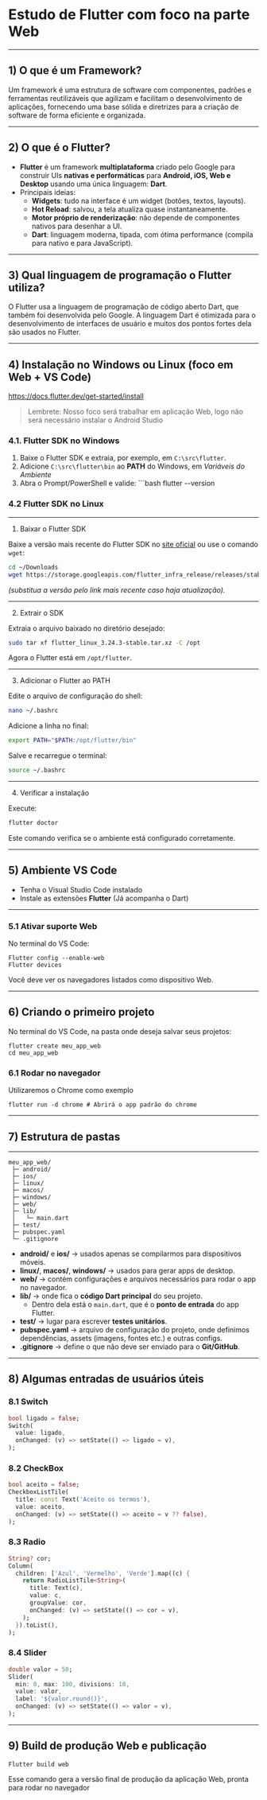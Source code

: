 # Estudo de Flutter com foco na parte Web

---

## 1) O que é um Framework?

 Um framework é uma estrutura de software com componentes, padrões e ferramentas reutilizáveis que agilizam e facilitam o desenvolvimento de aplicações, fornecendo uma base sólida e diretrizes para a criação de software de forma eficiente e organizada.

---

## 2) O que é o Flutter?

- **Flutter** é um framework **multiplataforma** criado pelo Google para construir UIs **nativas e performáticas** para **Android, iOS, Web e Desktop** usando uma única linguagem: **Dart**.
- Principais ideias:
  - **Widgets**: tudo na interface é um widget (botões, textos, layouts).
  - **Hot Reload**: salvou, a tela atualiza quase instantaneamente.
  - **Motor próprio de renderização**: não depende de componentes nativos para desenhar a UI.
  - **Dart**: linguagem moderna, tipada, com ótima performance (compila para nativo e para JavaScript).

---

## 3) Qual linguagem de programação o Flutter utiliza?
O Flutter usa a linguagem de programação de código aberto Dart, que também foi desenvolvida pelo Google. A linguagem Dart é otimizada para o desenvolvimento de interfaces de usuário e muitos dos pontos fortes dela são usados no Flutter.

---

## 4) Instalação no Windows ou Linux (foco em Web + VS Code)

https://docs.flutter.dev/get-started/install 
>Lembrete: Nosso foco será trabalhar em aplicação Web, logo não será necessário instalar o Android Studio

### 4.1. Flutter SDK no Windows
1. Baixe o Flutter SDK e extraia, por exemplo, em `C:\src\flutter`.  
2. Adicione `C:\src\flutter\bin` ao **PATH** do Windows, em *Variáveis do Ambiente*
3. Abra o Prompt/PowerShell e valide:   ```bash
   flutter --version

### 4.2 Flutter SDK no Linux

---

1. Baixar o Flutter SDK

Baixe a versão mais recente do Flutter SDK no [site oficial](https://docs.flutter.dev/get-started/install/linux) ou use o comando `wget`:

```bash
cd ~/Downloads
wget https://storage.googleapis.com/flutter_infra_release/releases/stable/linux/flutter_linux_3.24.3-stable.tar.xz
```

*(substitua a versão pelo link mais recente caso haja atualização).*

---
2. Extrair o SDK

Extraia o arquivo baixado no diretório desejado:

```bash
sudo tar xf flutter_linux_3.24.3-stable.tar.xz -C /opt
```

Agora o Flutter está em `/opt/flutter`.

---

3. Adicionar o Flutter ao PATH

Edite o arquivo de configuração do shell:

```bash
nano ~/.bashrc
```

Adicione a linha no final:

```bash
export PATH="$PATH:/opt/flutter/bin"
```

Salve e recarregue o terminal:

```bash
source ~/.bashrc
```

---

4. Verificar a instalação

Execute:

```bash
flutter doctor
```

Este comando verifica se o ambiente está configurado corretamente.

---

## 5) Ambiente VS Code
- Tenha o Visual Studio Code instalado
- Instale as extensões **Flutter** (Já acompanha o Dart)
---
### 5.1 Ativar suporte Web
No terminal do VS Code:
``` Terminal
Flutter config --enable-web
Flutter devices
```
Você deve ver os navegadores listados como dispositivo Web.

---

## 6) Criando o primeiro projeto
No terminal do VS Code, na pasta onde deseja salvar seus projetos:
```` Terminal
flutter create meu_app_web
cd meu_app_web
````
### 6.1 Rodar no navegador 
Utilizaremos o Chrome como exemplo
``` Terminal
flutter run -d chrome # Abrirá o app padrão do chrome
```

---

## 7) Estrutura de pastas 

---

```
meu_app_web/
 ├─ android/         
 ├─ ios/             
 ├─ linux/          
 ├─ macos/          
 ├─ windows/        
 ├─ web/             
 ├─ lib/            
 │   └─ main.dart    
 ├─ test/            
 ├─ pubspec.yaml     
 └─ .gitignore       
```
- **android/** e **ios/** → usados apenas se compilarmos para dispositivos móveis.
- **linux/**, **macos/**, **windows/** → usados para gerar apps de desktop.
- **web/** → contém configurações e arquivos necessários para rodar o app no navegador.
- **lib/** → onde fica o **código Dart principal** do seu projeto.  
  - Dentro dela está o `main.dart`, que é o **ponto de entrada** do app Flutter.
- **test/** → lugar para escrever **testes unitários**.
- **pubspec.yaml** → arquivo de configuração do projeto, onde definimos dependências, assets (imagens, fontes etc.) e outras configs.
- **.gitignore** → define o que não deve ser enviado para o **Git/GitHub**.

---
## 8) Algumas entradas de usuários úteis
### 8.1 Switch
``` dart
bool ligado = false;
Switch(
  value: ligado,
  onChanged: (v) => setState(() => ligado = v),
);
```

### 8.2 CheckBox
``` dart
bool aceito = false;
CheckboxListTile(
  title: const Text('Aceito os termos'),
  value: aceito,
  onChanged: (v) => setState(() => aceito = v ?? false),
);
```
### 8.3 Radio 
```dart
String? cor;
Column(
  children: ['Azul', 'Vermelho', 'Verde'].map((c) {
    return RadioListTile<String>(
      title: Text(c),
      value: c,
      groupValue: cor,
      onChanged: (v) => setState(() => cor = v),
    );
  }).toList(),
);
```

### 8.4 Slider
``` dart
double valor = 50;
Slider(
  min: 0, max: 100, divisions: 10,
  value: valor,
  label: '${valor.round()}',
  onChanged: (v) => setState(() => valor = v),
);
```
---

## 9) Build de produção Web e publicação
```terminal
Flutter build web
```
Esse comando gera a versão final de produção da aplicação Web, pronta para rodar no navegador


